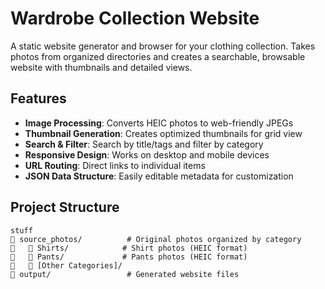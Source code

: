 # Wardrobe Collection Website

A static website generator and browser for your clothing collection. Takes photos from organized directories and creates a searchable, browsable website with thumbnails and detailed views.

## Features

- **Image Processing**: Converts HEIC photos to web-friendly JPEGs
- **Thumbnail Generation**: Creates optimized thumbnails for grid view
- **Search & Filter**: Search by title/tags and filter by category
- **Responsive Design**: Works on desktop and mobile devices
- **URL Routing**: Direct links to individual items
- **JSON Data Structure**: Easily editable metadata for customization

## Project Structure

```
stuff
   source_photos/          # Original photos organized by category
      Shirts/            # Shirt photos (HEIC format)
      Pants/             # Pants photos (HEIC format)
      [Other Categories]/
   output/                 # Generated website files
```
